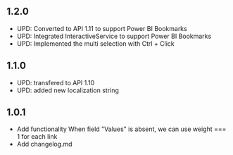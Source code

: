 ## 1.2.0
* UPD: Converted to API 1.11 to support Power BI Bookmarks
* UPD: Integrated InteractiveService to support Power BI Bookmarks
* UPD: Implemented the multi selection with Ctrl + Click

## 1.1.0
* UPD: transfered to API 1.10
* UPD: added new localization string

## 1.0.1
* Add functionality When field "Values" is absent, we can use weight === 1 for each link
* Add changelog.md
